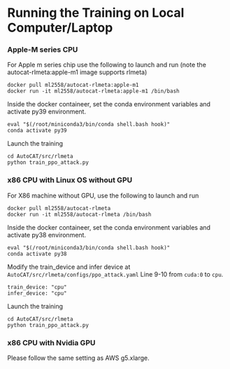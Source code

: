 # Running the Training on Local Computer/Laptop

### Apple-M series CPU

For Apple m series chip use the following to launch and run (note the autocat-rlmeta:apple-m1 image supports rlmeta)

```
docker pull ml2558/autocat-rlmeta:apple-m1
docker run -it ml2558/autocat-rlmeta:apple-m1 /bin/bash
```
Inside the docker containeer, set the conda environment variables and activate py39 environment.

```
eval "$(/root/miniconda3/bin/conda shell.bash hook)" 
conda activate py39
```

Launch the training
```
cd AutoCAT/src/rlmeta
python train_ppo_attack.py
```


### x86 CPU with Linux OS without GPU

For X86 machine without GPU, use the following to launch and run 

```
docker pull ml2558/autocat-rlmeta
docker run -it ml2558/autocat-rlmeta /bin/bash
```

Inside the docker containeer, set the conda environment variables and activate py38 environment.

```
eval "$(/root/miniconda3/bin/conda shell.bash hook)" 
conda activate py38
```

Modify the train_device and infer device at ```AutoCAT/src/rlmeta/configs/ppo_attack.yaml``` Line 9-10 from ```cuda:0``` to ```cpu```.

```
train_device: "cpu"
infer_device: "cpu"
```

Launch the training

```
cd AutoCAT/src/rlmeta
python train_ppo_attack.py
```

### x86 CPU with Nvidia GPU

Please follow the same setting as AWS g5.xlarge.

